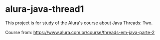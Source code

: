 # alura-java-thread1
This project is for study of the Alura's course about Java Threads: Two. 

Course from: https://www.alura.com.br/course/threads-em-java-parte-2
